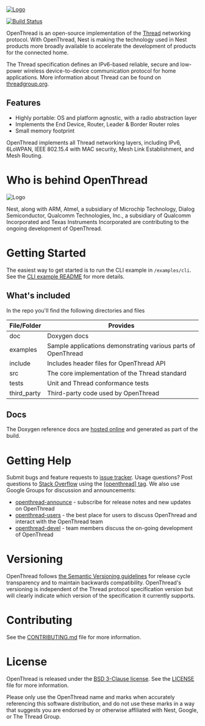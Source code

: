 <a href="https://github.com/openthread/openthread">![Logo](doc/images/openthread_logo.png)</a>

[![Build Status](https://travis-ci.org/openthread/openthread.svg?branch=master)](https://travis-ci.org/openthread/openthread)

OpenThread is an open-source implementation of the [Thread](http://threadgroup.org/technology/ourtechnology) networking protocol. With OpenThread, Nest is making the technology used in Nest products more broadly available to accelerate the development of products for the connected home.

The Thread specification defines an IPv6-based reliable, secure and low-power wireless device-to-device communication protocol for home applications. More information about Thread can be found on [threadgroup.org](http://www.threadgroup.org/).

## Features
- Highly portable: OS and platform agnostic, with a radio abstraction layer
- Implements the End Device, Router, Leader & Border Router roles
- Small memory footprint

OpenThread implements all Thread networking layers, including IPv6, 6LoWPAN, IEEE 802.15.4 with MAC security, Mesh Link Establishment, and Mesh Routing.


# Who is behind OpenThread

![Logo](doc/images/openthread_contrib.png)

Nest, along with ARM, Atmel, a subsidiary of Microchip Technology, Dialog Semiconductor,  Qualcomm Technologies, Inc., a subsidiary of Qualcomm Incorporated and Texas Instruments Incorporated are contributing to the ongoing development of OpenThread.


# Getting Started

The easiest way to get started is to run the CLI example in `/examples/cli`. See the [CLI example README](examples/cli/README.md) for more details.


## What's included

In the repo you'll find the following directories and files

File/Folder	 | Provides
-------|--------
doc | Doxygen docs
examples | Sample applications demonstrating various parts of OpenThread
include | Includes header files for OpenThread API
src | The core implementation of the Thread standard
tests | Unit and Thread conformance tests
third_party | Third-party code used by OpenThread


## Docs
The Doxygen reference docs are [hosted online](http://openthread.github.io/openthread/) and generated as part of the build.


# Getting Help

Submit bugs and feature requests to [issue tracker](https://github.com/openthread/openthread/issues). Usage questions? Post questions to [Stack Overflow](http://stackoverflow.com/) using the [[openthread] tag](http://stackoverflow.com/questions/tagged/openthread). We also use Google Groups for discussion and announcements:

* [openthread-announce](https://groups.google.com/forum/#!forum/openthread-announce) - subscribe for release notes and new updates on OpenThread
* [openthread-users](https://groups.google.com/forum/#!forum/openthread-users) - the best place for users to discuss OpenThread and interact with the OpenThread team
* [openthread-devel](https://groups.google.com/forum/#!forum/openthread-devel) - team members discuss the on-going development of OpenThread


# Versioning

OpenThread follows [the Semantic Versioning guidelines](http://semver.org/) for release cycle transparency and to maintain backwards compatibility. OpenThread's versioning is independent of the Thread protocol specification version but will clearly indicate which version of the specification it currently supports.


# Contributing

See the [CONTRIBUTING.md](CONTRIBUTING.md) file for more information.


# License

OpenThread is released under the [BSD 3-Clause license](LICENSE).
See the [LICENSE](LICENSE) file for more information.

Please only use the OpenThread name and marks when accurately referencing this software distribution, and do not use these marks in a way that suggests you are endorsed by or otherwise affiliated with Nest, Google, or The Thread Group.
